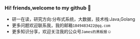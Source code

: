 ### Hi! friends,welcome to my github 👋 

- 研一在读，研究方向:分布式系统，大数据，技术栈:Java,Golang 
- 更多问题欢迎联系我，我的邮箱`1849483422@qq.com`
- 更多知识分享，欢迎关注我的公众号`James的黑板报`☺️


